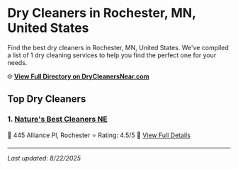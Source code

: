 # Dry Cleaners in Rochester, MN, United States

Find the best dry cleaners in Rochester, MN, United States. We've compiled a list of 1 dry cleaning services to help you find the perfect one for your needs.

🌐 **[View Full Directory on DryCleanersNear.com](https://drycleanersnear.com/city/US/MN/Rochester)**

## Top Dry Cleaners

### 1. [Nature's Best Cleaners NE](https://drycleanersnear.com/dryCleaner/685e5246579174ba01d3859f/nature-s-best-cleaners-ne)
📍 445 Alliance Pl, Rochester
⭐ Rating: 4.5/5
🔗 [View Full Details](https://drycleanersnear.com/dryCleaner/685e5246579174ba01d3859f/nature-s-best-cleaners-ne)


---

*Last updated: 8/22/2025*
